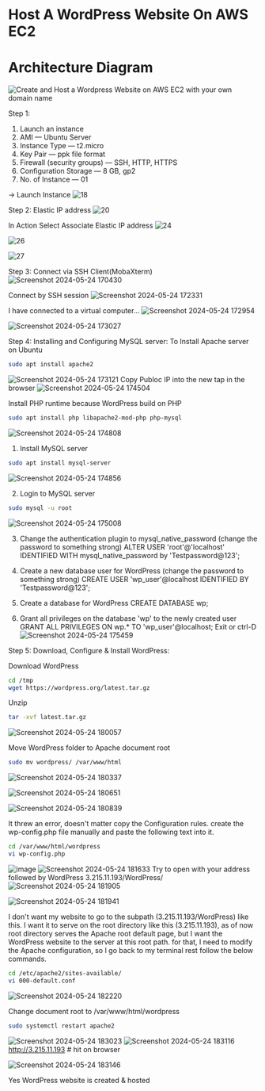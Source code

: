 # Host A WordPress Website On AWS EC2
# Architecture Diagram

![Create and Host a Wordpress Website on AWS EC2 with your own domain name](https://github.com/praneethsonu/AWS-Projects/assets/166925251/cacc261f-8b51-4b59-a20b-b9db9438557f)

Step 1: 
1. Launch an instance
2. AMI — Ubuntu Server
3. Instance Type — t2.micro
4. Key Pair — ppk file format
5. Firewall (security groups) — SSH, HTTP, HTTPS
6. Configuration Storage — 8 GB, gp2
7. No. of Instance — 01

→ Launch Instance
![18](https://github.com/praneethsonu/AWS-Projects/assets/166925251/0a20c58d-ad58-4f14-941b-a9c9781aff7b)

Step 2: Elastic IP address
![20](https://github.com/praneethsonu/AWS-Projects/assets/166925251/6b3bd40a-a015-4218-93c4-bc48a41295cd)

In Action Select Associate Elastic IP address
![24](https://github.com/praneethsonu/AWS-Projects/assets/166925251/23e6a2db-a7a4-4e4b-a444-76dd80fb43f1)

![26](https://github.com/praneethsonu/AWS-Projects/assets/166925251/a362930b-0548-444c-9795-2a656128809e)

![27](https://github.com/praneethsonu/AWS-Projects/assets/166925251/0793e5e3-d257-42a8-bb25-28b3b08aa1a8)

Step 3: Connect via SSH Client(MobaXterm)
![Screenshot 2024-05-24 170430](https://github.com/praneethsonu/AWS-Projects/assets/166925251/18e6d514-dae4-4ce1-a8f5-095051ab1406) 

Connect by SSH session
![Screenshot 2024-05-24 172331](https://github.com/praneethsonu/AWS-Projects/assets/166925251/720bf9b7-99a9-4a63-a9bd-69afba8d5743)

I have connected to a virtual computer…
![Screenshot 2024-05-24 172954](https://github.com/praneethsonu/AWS-Projects/assets/166925251/ab35d3df-4714-470c-89eb-1d650bed744b)

![Screenshot 2024-05-24 173027](https://github.com/praneethsonu/AWS-Projects/assets/166925251/99e88e55-1cd9-4577-83fb-08dcb296abfd)

Step 4: Installing and Configuring MySQL server:
To Install Apache server on Ubuntu
```bash
sudo apt install apache2
```
![Screenshot 2024-05-24 173121](https://github.com/praneethsonu/AWS-Projects/assets/166925251/4f6895b2-cacf-40d7-92a3-77a893f1af94)
Copy Publoc IP into the new tap in the browser
![Screenshot 2024-05-24 174504](https://github.com/praneethsonu/AWS-Projects/assets/166925251/2a4c1a5e-e3e3-452c-bcf4-a696fbbf0f4c)

Install PHP runtime because WordPress build on PHP
```bash
sudo apt install php libapache2-mod-php php-mysql
```
![Screenshot 2024-05-24 174808](https://github.com/praneethsonu/AWS-Projects/assets/166925251/055ddc20-b055-4304-8a33-2456ab8f4ed9)

1. Install MySQL server
```bash   
sudo apt install mysql-server
```
![Screenshot 2024-05-24 174856](https://github.com/praneethsonu/AWS-Projects/assets/166925251/a9c740b6-652f-455e-b88e-544f4fffcfb5)
 

2. Login to MySQL server
```bash
sudo mysql -u root
```
![Screenshot 2024-05-24 175008](https://github.com/praneethsonu/AWS-Projects/assets/166925251/d0ba5a06-2323-442c-9582-8af872d3fda7)


3. Change the authentication plugin to mysql_native_password (change the password to something strong)
ALTER USER 'root'@'localhost' IDENTIFIED WITH mysql_native_password by 'Testpassword@123';

4. Create a new database user for WordPress (change the password to something strong)
CREATE USER 'wp_user'@localhost IDENTIFIED BY 'Testpassword@123';

5. Create a database for WordPress
CREATE DATABASE wp;

6. Grant all privileges on the database 'wp' to the newly created user
GRANT ALL PRIVILEGES ON wp.* TO 'wp_user'@localhost;
Exit or ctrl-D
![Screenshot 2024-05-24 175459](https://github.com/praneethsonu/AWS-Projects/assets/166925251/1142af6a-07ed-422c-98ab-0fae60ec1768)

Step 5: Download, Configure & Install WordPress:

Download WordPress
```bash
cd /tmp
wget https://wordpress.org/latest.tar.gz
```
Unzip 
```bash
tar -xvf latest.tar.gz
```
![Screenshot 2024-05-24 180057](https://github.com/praneethsonu/AWS-Projects/assets/166925251/8ffab688-4bf1-4054-8389-329ca9ffe2ad)

Move WordPress folder to Apache document root
```bash
sudo mv wordpress/ /var/www/html
```
![Screenshot 2024-05-24 180337](https://github.com/praneethsonu/AWS-Projects/assets/166925251/1d903d50-85b3-4e53-98a9-41a5484cf9ab)

![Screenshot 2024-05-24 180651](https://github.com/praneethsonu/AWS-Projects/assets/166925251/724d6b7f-e76d-40f1-98b6-5d48ad63faf6)

![Screenshot 2024-05-24 180839](https://github.com/praneethsonu/AWS-Projects/assets/166925251/df413759-387a-4310-8e6d-5fdc633b3480)

It threw an error, doesn't matter copy the Configuration rules. create the wp-config.php file manually and paste the following text into it.
```bash
cd /var/www/html/wordpress
vi wp-config.php
```
![image](https://github.com/praneethsonu/AWS-Projects/assets/166925251/9f57ab62-ef38-4b8a-b252-25f53371630b)
![Screenshot 2024-05-24 181633](https://github.com/praneethsonu/AWS-Projects/assets/166925251/ebf88656-7b40-46de-9fe8-954065e5859e)
Try to open with your address followed by WordPress
3.215.11.193/WordPress/
![Screenshot 2024-05-24 181905](https://github.com/praneethsonu/AWS-Projects/assets/166925251/ad94ec2f-bfd7-44ea-8fb9-6ad4f500d0a5)

![Screenshot 2024-05-24 181941](https://github.com/praneethsonu/AWS-Projects/assets/166925251/e51da7a5-fc12-42a4-9508-b1828a4f3055)

I don't want my website to go to the subpath (3.215.11.193/WordPress) like this. I want it to serve on the root directory like this (3.215.11.193), as of now root directory serves the Apache root default page, but I want the WordPress website to the server at this root path. for that, I need to modify the Apache configuration, so I go back to my terminal rest follow the below commands.
```bash
cd /etc/apache2/sites-available/
vi 000-default.conf
```
![Screenshot 2024-05-24 182220](https://github.com/praneethsonu/AWS-Projects/assets/166925251/7064db23-871f-410f-8198-d118aa0b2edd)

Change document root to /var/www/html/wordpress
```bash
sudo systemctl restart apache2
```
![Screenshot 2024-05-24 183023](https://github.com/praneethsonu/AWS-Projects/assets/166925251/c7f7f80d-e163-4c14-98a4-c15f7b3d19bf)
![Screenshot 2024-05-24 183116](https://github.com/praneethsonu/AWS-Projects/assets/166925251/2af433de-2d71-4a1c-a208-1b35afd4ef03)
http://3.215.11.193 # hit on browser

![Screenshot 2024-05-24 183146](https://github.com/praneethsonu/AWS-Projects/assets/166925251/3adfa927-4acf-433d-b85c-3611852d1171)

Yes WordPress website is created & hosted



















